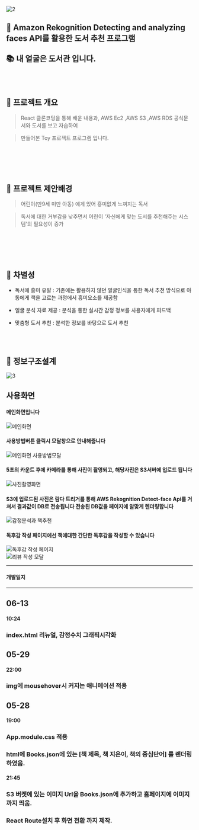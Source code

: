 ![2](https://user-images.githubusercontent.com/73016277/210193426-24791585-caaf-4199-8597-cad2fd92fc98.jpg)



## 🎈 Amazon Rekognition Detecting and analyzing faces API를 활용한 도서 추천 프로그램 <br><br> 📚 내 얼굴은 도서관 입니다.

<br><br>

## 🎨 프로젝트 개요

>React 클론코딩을 통해 배운 내용과, AWS Ec2 ,AWS S3 ,AWS RDS 공식문서와 도서를 보고 자습하여

>만들어본 Toy 프로젝트 프로그램 입니다.

<br>
<br><br><br>

## 🎨 프로젝트 제안배경

>어린이(만9세 미만 아동) 에게 있어 흥미없게 느껴지는 독서

>독서에 대한 거부감을 낮추면서 어린이 '자신에게 맞는 도서를 추천해주는 시스템'의 필요성이 증가
<br>
<br><br><br>

## 🎨 차별성
- 독서에 흥미 유발
  : 기존에는 활용하지 않던 얼굴인식을 통한 독서 추천 방식으로 아동에게 책을 고르는 과정에서 흥미요소를 제공함
  
- 얼굴 분석 자료 제공
  : 분석을 통한 실시간 감정 정보를 사용자에게 피드백
  
- 맞춤형 도서 추천
  : 분석한 정보를 바탕으로 도서 추천
  
  <br><br>

## 🎨 정보구조설계

![3](https://user-images.githubusercontent.com/73016277/210193532-72d27862-74d9-4574-a496-304c09fcfe0a.jpg)


## 사용화면

#### 메인화면입니다

![메인화면](https://user-images.githubusercontent.com/73016277/173263391-2729eee3-730e-4c99-a008-5789d78a6598.jpg)


#### 사용방법버튼 클릭시 모달창으로 안내해줍니다<br>
![메인화면 사용방법모달](https://user-images.githubusercontent.com/73016277/173263341-f150ad3a-24cb-46fa-875a-19974d4e7a2d.jpg)

#### 5초의 카운트 후에 카메라를 통해 사진이 촬영되고, 해당사진은 S3서버에 업로드 됩니다<br>
![사진촬영화면](https://user-images.githubusercontent.com/73016277/173263344-0e95feb1-985b-4917-8ed9-7e21b2dd06b9.jpg)

#### S3에 업로드된 사진은 람다 트리거를 통해 AWS Rekognition Detect-face Api를 거쳐서 결과값이 DB로 전송됩니다 전송된 DB값을 페이지에 알맞게 렌더링합니다<br>
![감정분석과 책추천](https://user-images.githubusercontent.com/73016277/173263347-a7a65b16-5b11-4535-85cc-c50acdf58991.jpg)

#### 독후감 작성 페이지에선 책에대한 간단한 독후감을 작성할 수 있습니다

![독후감 작성 페이지](https://user-images.githubusercontent.com/73016277/173262989-b64edd1c-ceea-40eb-9709-c574339a0d33.jpg)<br>
![리뷰 작성 모달](https://user-images.githubusercontent.com/73016277/173262992-c394d73c-ff5f-46d1-a4fc-f054d9a765df.jpg)<br>

<hr>

#### 개발일지

<hr>

## 06-13
#### 10:24
### index.html 리뉴얼, 감정수치 그래픽시각화

## 05-29

#### 22:00
### img에 mousehover시 커지는 애니메이션 적용



## 05-28
#### 19:00
### App.module.css 적용<br>
### html에 Books.json에 있는 [책 제목, 책 지은이, 책의 중심단어] 를 렌더링 하였음.

#### 21:45
### S3 버켓에 있는 이미지 Url을 Books.json에 추가하고 홈페이지에 이미지까지 띄움.
### React Route설치 후 화면 전환 까지 제작.

